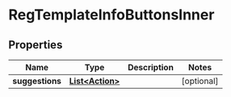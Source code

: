 

# RegTemplateInfoButtonsInner


## Properties

| Name | Type | Description | Notes |
|------------ | ------------- | ------------- | -------------|
|**suggestions** | [**List&lt;Action&gt;**](Action.md) |  |  [optional] |



